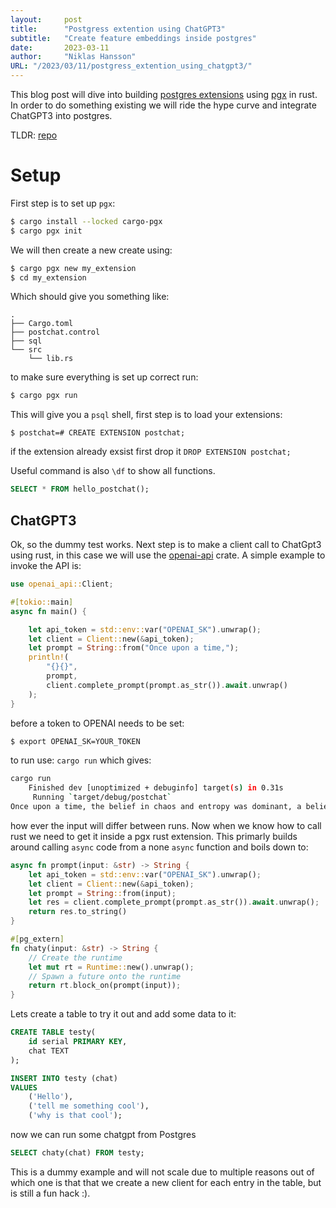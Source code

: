```yaml
---
layout:     post 
title:      "Postgress extention using ChatGPT3"
subtitle:   "Create feature embeddings inside postgres"
date:       2023-03-11
author:     "Niklas Hansson"
URL: "/2023/03/11/postgress_extention_using_chatgpt3/"
---
```



This blog post will dive into building [postgres extensions](https://www.postgresql.org/docs/current/sql-createextension.html) using [pgx](https://www.postgresql.org/docs/current/sql-createextension.html) in rust. In order to do something existing we will ride the hype curve and integrate ChatGPT3 into postgres. 

TLDR: [repo](https://github.com/NikeNano/PostChat)

# Setup 

First step is to set up `pgx`: 

```bash
$ cargo install --locked cargo-pgx
$ cargo pgx init
```

We will then create a new create using: 

```bash
$ cargo pgx new my_extension
$ cd my_extension
```

Which should give you something like: 

```
.
├── Cargo.toml
├── postchat.control
├── sql
└── src
    └── lib.rs
```

to make sure everything is set up correct run: 

```bash
$ cargo pgx run
```

This will give you a `psql` shell, first step is to load your extensions: 

```
$ postchat=# CREATE EXTENSION postchat;
```

if the extension already exsist first drop it `DROP EXTENSION postchat;`

Useful command is also `\df` to show all functions. 

```SQL
SELECT * FROM hello_postchat();
```

## ChatGPT3


Ok, so the dummy test works. Next step is to make a client call to ChatGpt3 using rust, in this case we will use the [openai-api](https://github.com/deontologician/openai-api-rust/) crate. A simple example to invoke the API is: 


```rust 
use openai_api::Client;

#[tokio::main]
async fn main() {

    let api_token = std::env::var("OPENAI_SK").unwrap();
    let client = Client::new(&api_token);
    let prompt = String::from("Once upon a time,");
    println!(
        "{}{}",
        prompt,
        client.complete_prompt(prompt.as_str()).await.unwrap()
    );
}
```

before a token to OPENAI needs to be set:

``` bash 
$ export OPENAI_SK=YOUR_TOKEN
```
to run use: `cargo run` which gives: 

```bash 
cargo run
    Finished dev [unoptimized + debuginfo] target(s) in 0.31s
     Running `target/debug/postchat`
Once upon a time, the belief in chaos and entropy was dominant, a belief credited to the first French
```
how ever the input will differ between runs. Now when we know how to call rust we need to get it inside a pgx rust extension. This primarly builds around calling `async` code from a none `async` function and boils down to: 


```rust 
async fn prompt(input: &str) -> String {
    let api_token = std::env::var("OPENAI_SK").unwrap();
    let client = Client::new(&api_token);
    let prompt = String::from(input);
    let res = client.complete_prompt(prompt.as_str()).await.unwrap();
    return res.to_string()
}

#[pg_extern]
fn chaty(input: &str) -> String {
    // Create the runtime
    let mut rt = Runtime::new().unwrap();
    // Spawn a future onto the runtime
    return rt.block_on(prompt(input)); 
}
```


Lets create a table to try it out and add some data to it: 

```SQL
CREATE TABLE testy(
    id serial PRIMARY KEY,
    chat TEXT
);
```

```SQL
INSERT INTO testy (chat)
VALUES
    ('Hello'),
    ('tell me something cool'),
    ('why is that cool');
```

now we can run some chatgpt from Postgres

```SQL
SELECT chaty(chat) FROM testy;
```

This is a dummy example and will not scale due to multiple reasons out of which one is that that we create a new client for each entry in the table, but is still a fun hack :). 
